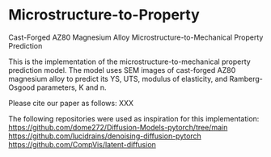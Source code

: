 # Microstructure-to-Property
Cast-Forged AZ80 Magnesium Alloy Microstructure-to-Mechanical Property Prediction

This is the implementation of the microstructure-to-mechanical property prediction model. The model uses SEM images of cast-forged AZ80 magnesium alloy to predict its YS, UTS, modulus of elasticity, and Ramberg-Osgood parameters, K and n.

Please cite our paper as follows: XXX

The following repositories were used as inspiration for this implementation: https://github.com/dome272/Diffusion-Models-pytorch/tree/main https://github.com/lucidrains/denoising-diffusion-pytorch https://github.com/CompVis/latent-diffusion
